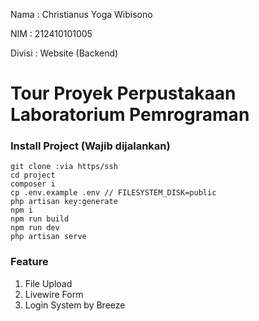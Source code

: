 Nama    : Christianus Yoga Wibisono

NIM     : 212410101005

Divisi  : Website (Backend)

# Tour Proyek Perpustakaan Laboratorium Pemrograman

### Install Project (Wajib dijalankan)
```
git clone :via https/ssh
cd project
composer i
cp .env.example .env // FILESYSTEM_DISK=public
php artisan key:generate
npm i
npm run build
npm run dev
php artisan serve
```

### Feature
1. File Upload
2. Livewire Form
3. Login System by Breeze
